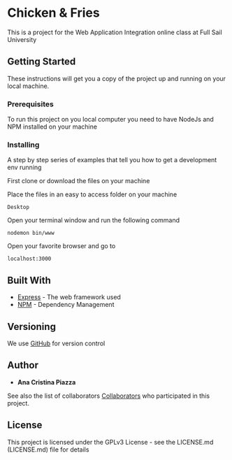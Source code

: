 # Chicken & Fries

This is a project for the Web Application Integration online class at Full Sail University

## Getting Started

These instructions will get you a copy of the project up and running on your local machine.

### Prerequisites

To run this project on you local computer you need to have NodeJs and NPM installed on your machine

### Installing

A step by step series of examples that tell you how to get a development env running

First clone or download the files on your machine

Place the files in an easy to access folder on your machine

```
Desktop
```
Open your terminal window and run the following command
```
nodemon bin/www
```
Open your favorite browser and go to
```
localhost:3000
```

## Built With

* [Express](https://expressjs.com) - The web framework used
* [NPM](https://docs.npmjs.com/cli/install) - Dependency Management

## Versioning

We use [GitHub](https://github.com) for version control 

## Author

* **Ana Cristina Piazza**

See also the list of collaborators [Collaborators](https://github.com/piazzaana/chicken-fries/settings/collaboration) who participated in this project.

## License
This project is licensed under the GPLv3 License - see the LICENSE.md (LICENSE.md) file for details